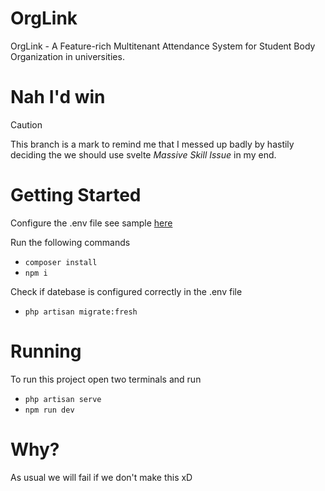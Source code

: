 # OrgLink

OrgLink - A Feature-rich Multitenant Attendance System for Student Body Organization in universities.

# Nah I'd win

> [!CAUTION]
> This branch is a mark to remind me that I messed up badly by hastily deciding the we should use svelte
> _Massive Skill Issue_ in my end.

# Getting Started

Configure the .env file see sample [here](https://github.com/platformsh-templates/laravel/blob/master/.env.example)

Run the following commands

-   `composer install`
-   `npm i`

Check if datebase is configured correctly in the .env file

-   `php artisan migrate:fresh`

# Running

To run this project open two terminals and run

-   `php artisan serve`
-   `npm run dev`

# Why?

As usual we will fail if we don't make this xD
